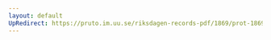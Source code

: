 ```yaml
---
layout: default
UpRedirect: https://pruto.im.uu.se/riksdagen-records-pdf/1869/prot-1869--ak--213/prot-1869--ak--213_006.pdf
---
```

